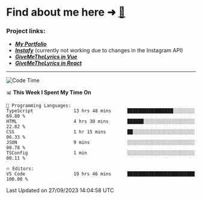 # Find about me here ➜ [🧑](https://pauabella.dev)

### Project links:
- ***[My Portfolio](https://pauabella.dev)***
- ***[Instafy](https://instafy.me)*** (currently not working due to changes in the Instagram API)
- ***[GiveMeTheLyrics in Vue](https://lyrics.pauabella.dev)***
- ***[GiveMeTheLyrics in React](https://pauabella.dev/GiveMeTheLyrics)***

---
<!--START_SECTION:waka-->
![Code Time](http://img.shields.io/badge/Code%20Time-2%2C493%20hrs%2041%20mins-blue)

📊 **This Week I Spent My Time On** 

```text
💬 Programming Languages: 
TypeScript               13 hrs 48 mins      █████████████████░░░░░░░░   69.80 % 
HTML                     4 hrs 30 mins       ██████░░░░░░░░░░░░░░░░░░░   22.82 % 
CSS                      1 hr 15 mins        ██░░░░░░░░░░░░░░░░░░░░░░░   06.33 % 
JSON                     9 mins              ░░░░░░░░░░░░░░░░░░░░░░░░░   00.78 % 
TSConfig                 1 min               ░░░░░░░░░░░░░░░░░░░░░░░░░   00.11 % 

🔥 Editors: 
VS Code                  19 hrs 46 mins      █████████████████████████   100.00 % 
```


 Last Updated on 27/09/2023 14:04:58 UTC
<!--END_SECTION:waka-->
